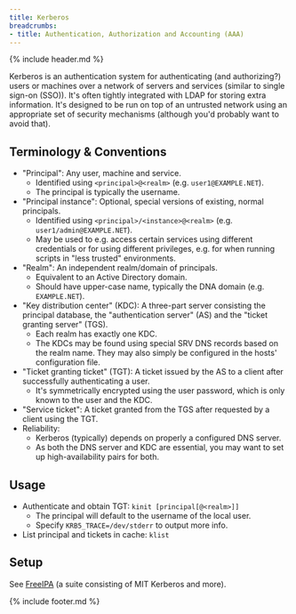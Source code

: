 ```yaml
---
title: Kerberos
breadcrumbs:
- title: Authentication, Authorization and Accounting (AAA)
---
```

{% include header.md %}

Kerberos is an authentication system for authenticating (and authorizing?) users or machines over a network of servers and services (similar to single sign-on (SSO)). It's often tightly integrated with LDAP for storing extra information.
It's designed to be run on top of an untrusted network using an appropriate set of security mechanisms (although you'd probably want to avoid that).

## Terminology & Conventions

- "Principal": Any user, machine and service.
    - Identified using `<principal>@<realm>` (e.g. `user1@EXAMPLE.NET`).
    - The principal is typically the username.
- "Principal instance": Optional, special versions of existing, normal principals.
    - Identified using `<principal>/<instance>@<realm>` (e.g. `user1/admin@EXAMPLE.NET`).
    - May be used to e.g. access certain services using different credentials or for using different privileges, e.g. for when running scripts in "less trusted" environments.
- "Realm": An independent realm/domain of principals.
    - Equivalent to an Active Directory domain.
    - Should have upper-case name, typically the DNA domain (e.g. `EXAMPLE.NET`).
- "Key distribution center" (KDC): A three-part server consisting the principal database, the "authentication server" (AS) and the "ticket granting server" (TGS).
    - Each realm has exactly one KDC.
    - The KDCs may be found using special SRV DNS records based on the realm name. They may also simply be configured in the hosts' configuration file.
- "Ticket granting ticket" (TGT): A ticket issued by the AS to a client after successfully authenticating a user.
    - It's symmetrically encrypted using the user password, which is only known to the user and the KDC.
- "Service ticket": A ticket granted from the TGS after requested by a client using the TGT.
- Reliability:
    - Kerberos (typically) depends on properly a configured DNS server.
    - As both the DNS server and KDC are essential, you may want to set up high-availability pairs for both.

## Usage

- Authenticate and obtain TGT: `kinit [principal[@<realm>]]`
    - The principal will default to the username of the local user.
    - Specify `KRB5_TRACE=/dev/stderr` to output more info.
- List principal and tickets in cache: `klist`

## Setup

See [FreeIPA](/config/aaa/freeipa/) (a suite consisting of MIT Kerberos and more).

{% include footer.md %}
